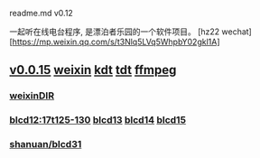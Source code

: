 readme.md v0.12

一起听在线电台程序, 是漂泊者乐园的一个软件项目。
[hz22 wechat][https://mp.weixin.qq.com/s/t3Nlq5LVq5WhpbY02gkl1A]



## [v0.0.15](https://github.com/littleflute/17ting/edit/master/README.md) [weixin](https://littleflute.github.io/weixin/) [kdt](https://github.com/littleflute/kdt) [tdt](https://github.com/littleflute/tdt)  [ffmpeg](https://github.com/littleflute/ffmpeg)  
### [weixinDIR](https://mp.weixin.qq.com/s/3hLIuCiAXFP3AgM0sjofJA)
### [blcd12:17t125-130](https://github.com/littleflute/17t125) [blcd13](blcd13) [blcd14](blcd14) [blcd15](blcd15)
### [shanuan/blcd31](https://github.com/shanuan/blcd31)
